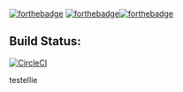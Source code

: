 
[![forthebadge](https://forthebadge.com/images/badges/made-with-java.svg)](https://forthebadge.com) [![forthebadge](https://forthebadge.com/images/badges/built-with-science.svg)](https://forthebadge.com)[![forthebadge](https://forthebadge.com/images/badges/powered-by-water.svg)](https://forthebadge.com)


## Build Status:

[![CircleCI](https://circleci.com/gh/Mill-Creek-First-Robotics/STR-Infinite-Recharge/tree/master.svg?style=svg)](https://circleci.com/gh/Mill-Creek-First-Robotics/STR-Infinite-Recharge/tree/master)


[//]: <> (This is a secret message from the other side.)

testellie